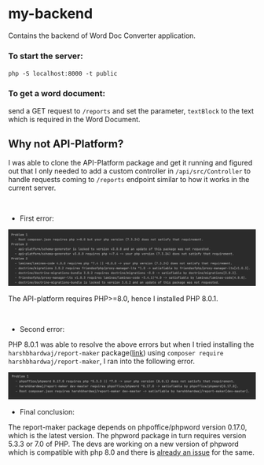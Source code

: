 # my-backend

Contains the backend of Word Doc Converter application.

### To start the server:

`php -S localhost:8000 -t public`



### To get a word document:

send a GET request to `/reports` and set the parameter, `textBlock` to the text which is required in the Word Document.


## Why not API-Platform?

I was able to clone the API-Platform package and get it running and figured out that I only needed to add a custom controller in `/api/src/Controller` to handle requests coming to `/reports` endpoint similar to how it works in the current server.

<br>

- First error:

<img src="out1.jpg" >

The API-platform requires PHP>=8.0, hence I installed PHP 8.0.1.

<br>

- Second error:

PHP 8.0.1 was able to resolve the above errors but when I tried installing the `harshbhardwaj/report-maker` package([link](https://packagist.org/packages/harshbhardwaj/report-maker)) using `composer require harshbhardwaj/report-maker`, I ran into the following error.

<img src="out2.jpg">

<br>

- Final conclusion:

The report-maker package depends on phpoffice/phpword version 0.17.0, which is the latest version. The phpword package in turn requires version 5.3.3 or 7.0 of PHP. The devs are working on a new version of phpword which is compatible with php 8.0 and there is [already an issue](https://github.com/PHPOffice/PHPWord/issues/1979) for the same.
